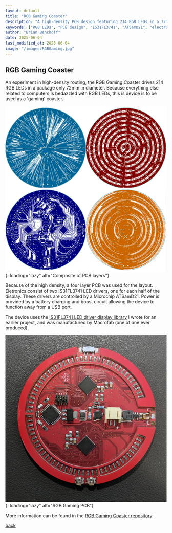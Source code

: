 ```yaml
---
layout: default
title: "RGB Gaming Coaster"
description: "A high-density PCB design featuring 214 RGB LEDs in a 72mm coaster form factor, powered by IS31FL3741 LED drivers and ATSamD21"
keywords: ["RGB LEDs", "PCB design", "IS31FL3741", "ATSamD21", "electronics", "LED matrix", "gaming accessories", "embedded systems"]
author: "Brian Benchoff"
date: 2025-06-04
last_modified_at: 2025-06-04
image: "/images/RGBGaming.jpg"
---
```

## RGB Gaming Coaster

An experiment in high-density routing, the RGB Gaming Coaster drives 214 RGB LEDs in a package only 72mm in diameter. Because everything else related to computers is bedazzled with RGB LEDs, this is device is to be used as a 'gaming' coaster.

![Composite of PCB layers](/images/RGBcomposite.png){: loading="lazy" alt="Composite of PCB layers"}

Because of the high density, a four layer PCB was used for the layout. Eletronics consist of two IS31FL3741 LED drivers, one for each half of the display. These drivers are controlled by a Microchip ATSamD21. Power is provided by a battery charging and boost circuit allowing the device to function away from a USB port.

The device uses the [IS31FL3741 LED driver display library](https://bbenchoff.github.io/IS31FL3741.html) I wrote for an earlier project, and was manufactured by Macrofab (one of one ever produced).

![RGB Gaming PCB](/images/RGBGaming.jpg){: loading="lazy" alt="RGB Gaming PCB"}

More information can be found in the [RGB Gaming Coaster repository](https://github.com/bbenchoff/RGB-Gaming-Coaster).


[back](../)